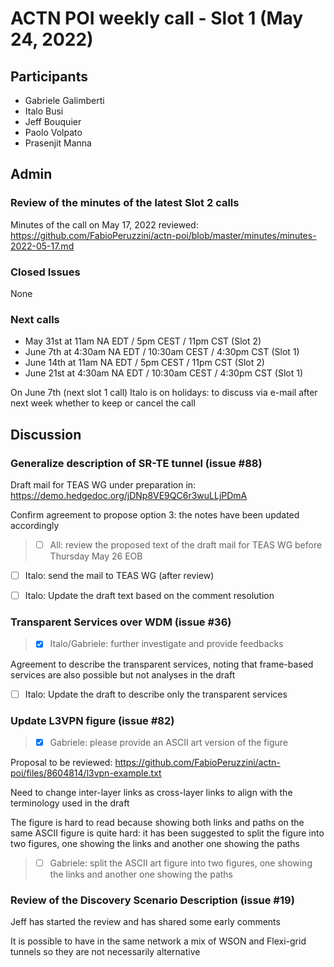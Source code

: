 # ACTN POI weekly call - Slot 1 (May 24, 2022)

## Participants
- Gabriele Galimberti
- Italo Busi
- Jeff Bouquier
- Paolo Volpato
- Prasenjit Manna

## Admin

### Review of the minutes of the latest Slot 2 calls

Minutes of the call on May 17, 2022 reviewed: https://github.com/FabioPeruzzini/actn-poi/blob/master/minutes/minutes-2022-05-17.md

### Closed Issues

None

### Next calls

- May 31st at 11am NA EDT / 5pm CEST / 11pm CST (Slot 2)
- June 7th at 4:30am NA EDT / 10:30am CEST / 4:30pm CST (Slot 1)
- June 14th at 11am NA EDT / 5pm CEST / 11pm CST (Slot 2)
- June 21st at 4:30am NA EDT / 10:30am CEST / 4:30pm CST (Slot 1)

On June 7th (next slot 1 call) Italo is on holidays: to discuss via e-mail after next week whether to keep or cancel the call

## Discussion

### Generalize description of SR-TE tunnel (issue #88)

Draft mail for TEAS WG under preparation in: https://demo.hedgedoc.org/jDNp8VE9QC6r3wuLLjPDmA

Confirm agreement to propose option 3: the notes have been updated accordingly

> - [ ] All: review the proposed text of the draft mail for TEAS WG before Thursday May 26 EOB

- [ ] Italo: send the mail to TEAS WG (after review)

- [ ] Italo: Update the draft text based on the comment resolution

### Transparent Services over WDM (issue #36)

> - [x] Italo/Gabriele: further investigate and provide feedbacks

Agreement to describe the transparent services, noting that frame-based services are also possible but not analyses in the draft

- [ ] Italo: Update the draft to describe only the transparent services

### Update L3VPN figure (issue #82)

> - [x] Gabriele: please provide an ASCII art version of the figure

Proposal to be reviewed: https://github.com/FabioPeruzzini/actn-poi/files/8604814/l3vpn-example.txt

Need to change inter-layer links as cross-layer links to align with the terminology used in the draft

The figure is hard to read because showing both links and paths on the same ASCII figure is quite hard: it has been suggested to split the figure into two figures, one showing the links and another one showing the paths

> - [ ] Gabriele: split the ASCII art figure into two figures, one showing the links and another one showing the paths

### Review of the Discovery Scenario Description (issue #19)

Jeff has started the review and has shared some early comments

It is possible to have in the same network a mix of WSON and Flexi-grid tunnels so they are not necessarily alternative
